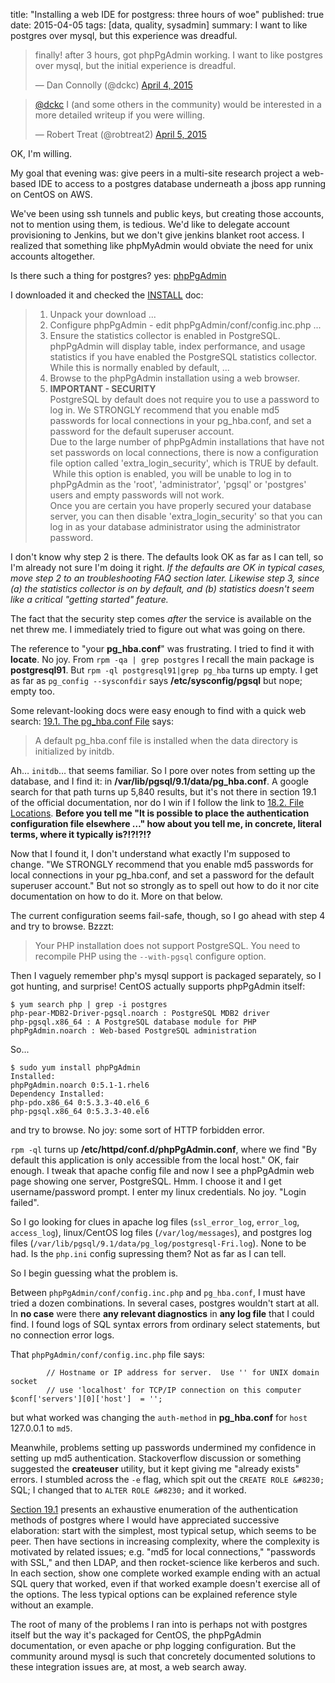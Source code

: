 title: "Installing a web IDE for postgress: three hours of woe"
published: true
date: 2015-04-05
tags: [data, quality, sysadmin]
summary: I want to like postgres over mysql, but this experience was dreadful.

<blockquote class="twitter-tweet" lang="en"> <p>finally! after 3
hours, got phpPgAdmin working. I want to like postgres over mysql, but
the initial experience is dreadful.</p>&mdash; Dan Connolly (@dckc) <a
href="https://twitter.com/dckc/status/584229649535737856">April 4,
2015</a></blockquote>
		
<script async src="//platform.twitter.com/widgets.js" charset="utf-8"></script>

<blockquote class="twitter-tweet" lang="en"><p><a
href="https://twitter.com/dckc">@dckc</a> I (and some others in the
community) would be interested in a more detailed writeup if you were
willing.</p>&mdash; Robert Treat (@robtreat2) <a
href="https://twitter.com/robtreat2/status/584523279056162816">April
5, 2015</a></blockquote>

<!-- hide the 1st tweet if js is turned on? -->

OK, I'm willing.

My goal that evening was: give peers in a multi-site research project
a web-based IDE to access to a postgres database underneath a jboss app
running on CentOS on AWS.

We've been using ssh tunnels and public keys, but creating those
accounts, not to mention using them, is tedious. We'd like to delegate
account provisioning to Jenkins, but we don't give jenkins blanket
root access. I realized that something like phpMyAdmin would obviate
the need for unix accounts altogether.

Is there such a thing for postgres?  yes: [phpPgAdmin][]

[phpPgAdmin]: http://phppgadmin.sourceforge.net/doku.php

I downloaded it and checked the [INSTALL][] doc:

> 1. Unpack your download ...
> 2. Configure phpPgAdmin - edit phpPgAdmin/conf/config.inc.php ...
> 3. Ensure the statistics collector is enabled in
>    PostgreSQL. phpPgAdmin will display table, index performance, and
>    usage statistics if you have enabled the PostgreSQL statistics
>    collector. While this is normally enabled by default, ...
> 4. Browse to the phpPgAdmin installation using a web browser.
> 5. **IMPORTANT - SECURITY**  
>    PostgreSQL by default does not require you to use a password to
>    log in. We STRONGLY recommend that you enable md5 passwords for
>    local connections in your pg_hba.conf, and set a password for
>    the default superuser account.  
>    Due to the large number of phpPgAdmin installations that have
>    not set passwords on local connections, there is now a
>    configuration file option called 'extra_login_security', which
>    is TRUE by default. &#160;While this option is enabled, you
>    will be unable to log in to phpPgAdmin as the 'root',
>    'administrator', 'pgsql' or 'postgres' users and empty
>    passwords will not work.  
>    Once you are certain you have properly secured your database
>    server, you can then disable 'extra_login_security' so that you
>    can log in as your database administrator using the
>    administrator password.

[INSTALL]: https://raw.githubusercontent.com/phppgadmin/phppgadmin/master/INSTALL

I don't know why step 2 is there. The defaults look OK as far as I can
tell, so I'm already not sure I'm doing it right. *If the defaults are
OK in typical cases, move step 2 to an troubleshooting FAQ section
later. Likewise step 3, since (a) the statistics collector is on by
default, and (b) statistics doesn't seem like a critical
"getting started" feature.*

The fact that the security step comes *after*
the service is available on the net threw me. I immediately tried
to figure out what was going on there.

The reference to "your **pg_hba.conf**" was frustrating. I tried to
find it with **locate**. No joy. From `rpm -qa | grep postgres` I
recall the main package is **postgresql91**. But `rpm -ql
postgresql91|grep pg_hba` turns up empty. I get as far as `pg_config
--sysconfdir` says **/etc/sysconfig/pgsql** but nope; empty too.

Some relevant-looking docs were easy enough to find with a quick web
search: [19.1. The pg_hba.conf File][191] says:

> A default pg_hba.conf file is installed when the data directory is
> initialized by initdb.

[191]: http://www.postgresql.org/docs/9.1/static/auth-pg-hba-conf.html
  

Ah&#8230; `initdb`&#8230; that seems familiar. So I pore over notes
from setting up the database, and I find it: in
**/var/lib/pgsql/9.1/data/pg_hba.conf**. A google search for that path
turns up 5,840 results, but it's not there in section 19.1 of the
official documentation, nor do I win if I follow the link to
[18.2. File Locations][182]. **Before you tell me "It is
possible to place the authentication configuration file elsewhere
&#8230;" how about you tell me, in concrete, literal terms,
where it typically is?!?!?!?**

[182]: http://www.postgresql.org/docs/9.1/static/runtime-config-file-locations.html#GUC-HBA-FILE

Now that I found it, I don't understand what exactly I'm supposed to
change. "We STRONGLY recommend that you enable md5 passwords for local
connections in your pg_hba.conf, and set a password for the default
superuser account." But not so strongly as to spell out how to
do it nor cite documentation on how to do it. More on that below.

The current configuration seems fail-safe, though, so I go ahead with
step 4 and try to browse.  Bzzzt:

>  Your PHP installation does not support PostgreSQL. You need to
>  recompile PHP using the `--with-pgsql` configure option.

Then I vaguely remember php's mysql support is packaged separately, so
I got hunting, and surprise!  CentOS actually supports phpPgAdmin
itself:

    $ yum search php | grep -i postgres
    php-pear-MDB2-Driver-pgsql.noarch : PostgreSQL MDB2 driver
    php-pgsql.x86_64 : A PostgreSQL database module for PHP
    phpPgAdmin.noarch : Web-based PostgreSQL administration

So...

    $ sudo yum install phpPgAdmin
    Installed:
    phpPgAdmin.noarch 0:5.1-1.rhel6
    Dependency Installed:
    php-pdo.x86_64 0:5.3.3-40.el6_6                   
    php-pgsql.x86_64 0:5.3.3-40.el6

and try to browse. No joy: some sort of HTTP forbidden error.


`rpm -ql` turns up **/etc/httpd/conf.d/phpPgAdmin.conf**, where we
find "By default this application is only accessible from the local
host." OK, fair enough. I tweak that apache config file and now I see
a phpPgAdmin web page showing one server, PostgreSQL. Hmm. I choose it
and I get username/password prompt. I enter my linux credentials. No
joy. "Login failed".

So I go looking for clues in apache log files (`ssl_error_log`,
`error_log`, `access_log`), linux/CentOS log files
(`/var/log/messages`), and postgres log files
(`/var/lib/pgsql/9.1/data/pg_log/postgresql-Fri.log`). None to be
had. Is the `php.ini` config supressing them? Not as far as I can
tell.

So I begin guessing what the problem is.

Between `phpPgAdmin/conf/config.inc.php` and `pg_hba.conf`, I must
have tried a dozen combinations. In several cases, postgres wouldn't
start at all. In **no case** were there **any relevant diagnostics**
in **any log file** that I could find.  I found logs of SQL syntax errors
from ordinary select statements, but no connection error logs.

That `phpPgAdmin/conf/config.inc.php` file
says:

            // Hostname or IP address for server.  Use '' for UNIX domain socket
            // use 'localhost' for TCP/IP connection on this computer
    $conf['servers'][0]['host']  = '';

but what worked was changing the `auth-method` in **pg_hba.conf** for `host`
127.0.0.1 to `md5`.

Meanwhile, problems setting up passwords undermined my confidence in
setting up md5 authentication.  Stackoverflow discussion or something
suggested the **createuser** utility, but it kept giving me "already
exists" errors. I stumbled across the `-e` flag, which spit out the
`CREATE ROLE &#8230;` SQL; I changed that to `ALTER ROLE &#8230;` and
it worked.

[Section 19.1][191] presents an exhaustive enumeration of the
authentication methods of postgres where I would have appreciated
successive elaboration: start with the simplest, most typical setup,
which seems to be peer. Then have sections in increasing complexity,
where the complexity is motivated by related issues; e.g. "md5 for
local connections," "passwords with SSL," and then LDAP, and then
rocket-science like kerberos and such. In each section, show one
complete worked example ending with an actual SQL query that worked,
even if that worked example doesn't exercise all of the options. The
less typical options can be explained reference style without an
example.

The root of many of the problems I ran into is perhaps not with
postgres itself but the way it's packaged for CentOS, the phpPgAdmin
documentation, or even apache or php logging configuration. But the
community around mysql is such that concretely documented solutions to
these integration issues are, at most, a web search away.
